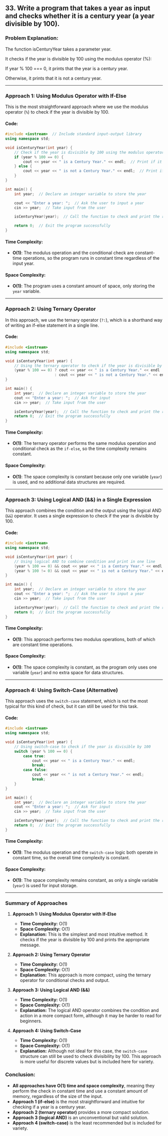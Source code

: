 ## 33. Write a program that takes a year as input and checks whether it is a century year (a year divisible by 100).
### Problem Explanation:
The function isCenturyYear takes a parameter year.

It checks if the year is divisible by 100 using the modulus operator (%):

If year % 100 === 0, it prints that the year is a century year.

Otherwise, it prints that it is not a century year.

---

### **Approach 1: Using Modulus Operator with If-Else**

This is the most straightforward approach where we use the modulus operator (`%`) to check if the year is divisible by 100.

#### **Code:**

```cpp
#include <iostream>  // Include standard input-output library
using namespace std;

void isCenturyYear(int year) {
    // Check if the year is divisible by 100 using the modulus operator
    if (year % 100 == 0) {
        cout << year << " is a Century Year." << endl;  // Print if it's a century year
    } else {
        cout << year << " is not a Century Year." << endl;  // Print if it's not a century year
    }
}

int main() {
    int year;  // Declare an integer variable to store the year

    cout << "Enter a year: ";  // Ask the user to input a year
    cin >> year;  // Take input from the user

    isCenturyYear(year);  // Call the function to check and print the result

    return 0;  // Exit the program successfully
}
```

#### **Time Complexity:**
- **O(1)**: The modulus operation and the conditional check are constant-time operations, so the program runs in constant time regardless of the input year.

#### **Space Complexity:**
- **O(1)**: The program uses a constant amount of space, only storing the `year` variable.

---

### **Approach 2: Using Ternary Operator**

In this approach, we use the ternary operator (`?:`), which is a shorthand way of writing an if-else statement in a single line.

#### **Code:**

```cpp
#include <iostream>  
using namespace std;

void isCenturyYear(int year) {
    // Using the ternary operator to check if the year is divisible by 100
    (year % 100 == 0) ? cout << year << " is a Century Year." << endl 
                      : cout << year << " is not a Century Year." << endl;
}

int main() {
    int year;  // Declare an integer variable to store the year
    cout << "Enter a year: ";  // Ask for input
    cin >> year;  // Take input from the user

    isCenturyYear(year);  // Call the function to check and print the result
    return 0;  // Exit the program successfully
}
```

#### **Time Complexity:**
- **O(1)**: The ternary operator performs the same modulus operation and conditional check as the `if-else`, so the time complexity remains constant.

#### **Space Complexity:**
- **O(1)**: The space complexity is constant because only one variable (`year`) is used, and no additional data structures are required.

---

### **Approach 3: Using Logical AND (&&) in a Single Expression**

This approach combines the condition and the output using the logical AND (`&&`) operator. It uses a single expression to check if the year is divisible by 100.

#### **Code:**

```cpp
#include <iostream>  
using namespace std;

void isCenturyYear(int year) {
    // Using logical AND to combine condition and print in one line
    (year % 100 == 0) && cout << year << " is a Century Year." << endl;
    (year % 100 != 0) && cout << year << " is not a Century Year." << endl;
}

int main() {
    int year;  // Declare an integer variable to store the year
    cout << "Enter a year: ";  // Ask the user to input a year
    cin >> year;  // Take input from the user

    isCenturyYear(year);  // Call the function to check and print the result
    return 0;  // Exit the program successfully
}
```

#### **Time Complexity:**
- **O(1)**: This approach performs two modulus operations, both of which are constant time operations.

#### **Space Complexity:**
- **O(1)**: The space complexity is constant, as the program only uses one variable (`year`) and no extra space for data structures.

---

### **Approach 4: Using Switch-Case (Alternative)**

This approach uses the `switch-case` statement, which is not the most typical for this kind of check, but it can still be used for this task.

#### **Code:**

```cpp
#include <iostream>  
using namespace std;

void isCenturyYear(int year) {
    // Using switch-case to check if the year is divisible by 100
    switch (year % 100 == 0) {
        case true:
            cout << year << " is a Century Year." << endl;
            break;
        case false:
            cout << year << " is not a Century Year." << endl;
            break;
    }
}

int main() {
    int year;  // Declare an integer variable to store the year
    cout << "Enter a year: ";  // Ask for input
    cin >> year;  // Take input from the user

    isCenturyYear(year);  // Call the function to check and print the result
    return 0;  // Exit the program successfully
}
```

#### **Time Complexity:**
- **O(1)**: The modulus operation and the `switch-case` logic both operate in constant time, so the overall time complexity is constant.

#### **Space Complexity:**
- **O(1)**: The space complexity remains constant, as only a single variable (`year`) is used for input storage.

---

### **Summary of Approaches**

1. **Approach 1: Using Modulus Operator with If-Else**
   - **Time Complexity:** O(1)
   - **Space Complexity:** O(1)
   - **Explanation:** This is the simplest and most intuitive method. It checks if the year is divisible by 100 and prints the appropriate message.

2. **Approach 2: Using Ternary Operator**
   - **Time Complexity:** O(1)
   - **Space Complexity:** O(1)
   - **Explanation:** This approach is more compact, using the ternary operator for conditional checks and output.

3. **Approach 3: Using Logical AND (&&)**
   - **Time Complexity:** O(1)
   - **Space Complexity:** O(1)
   - **Explanation:** The logical AND operator combines the condition and action in a more compact form, although it may be harder to read for beginners.

4. **Approach 4: Using Switch-Case**
   - **Time Complexity:** O(1)
   - **Space Complexity:** O(1)
   - **Explanation:** Although not ideal for this case, the `switch-case` structure can still be used to check divisibility by 100. This approach is more useful for discrete values but is included here for variety.

### **Conclusion:**

- **All approaches have O(1) time and space complexity**, meaning they perform the check in constant time and use a constant amount of memory, regardless of the size of the input.
- **Approach 1 (if-else)** is the most straightforward and intuitive for checking if a year is a century year.
- **Approach 2 (ternary operator)** provides a more compact solution.
- **Approach 3 (logical AND)** is an unconventional but valid solution.
- **Approach 4 (switch-case)** is the least recommended but is included for variety.